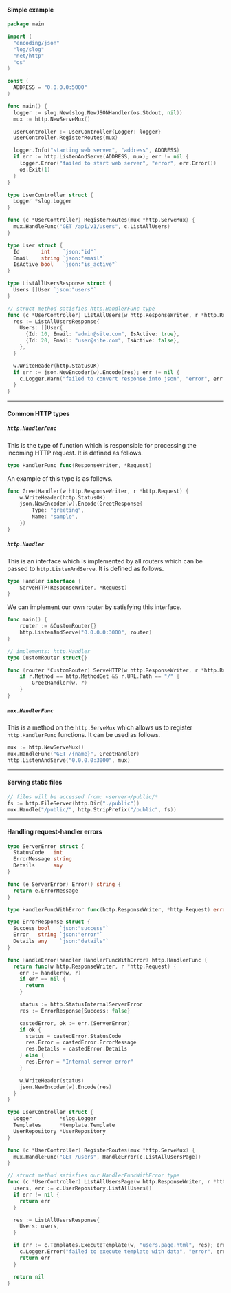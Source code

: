 #### Simple example

```go
package main

import (
  "encoding/json"
  "log/slog"
  "net/http"
  "os"
)

const (
  ADDRESS = "0.0.0.0:5000"
)

func main() {
  logger := slog.New(slog.NewJSONHandler(os.Stdout, nil))
  mux := http.NewServeMux()

  userController := UserController{Logger: logger}
  userController.RegisterRoutes(mux)

  logger.Info("starting web server", "address", ADDRESS)
  if err := http.ListenAndServe(ADDRESS, mux); err != nil {
    logger.Error("failed to start web server", "error", err.Error())
    os.Exit(1)
  }
}

type UserController struct {
  Logger *slog.Logger
}

func (c *UserController) RegisterRoutes(mux *http.ServeMux) {
  mux.HandleFunc("GET /api/v1/users", c.ListAllUsers)
}

type User struct {
  Id       int    `json:"id"`
  Email    string `json:"email"`
  IsActive bool   `json:"is_active"`
}

type ListAllUsersResponse struct {
  Users []User `json:"users"`
}

// struct method satisfies http.HandlerFunc type
func (c *UserController) ListAllUsers(w http.ResponseWriter, r *http.Request) {
  res := ListAllUsersResponse{
    Users: []User{
      {Id: 10, Email: "admin@site.com", IsActive: true},
      {Id: 20, Email: "user@site.com", IsActive: false},
    },
  }

  w.WriteHeader(http.StatusOK)
  if err := json.NewEncoder(w).Encode(res); err != nil {
    c.Logger.Warn("failed to convert response into json", "error", err.Error())
  }
}
```


---

#### Common HTTP types

##### `http.HandlerFunc`

This is the type of function which is responsible for processing the incoming HTTP request. It is defined as follows.

```go
type HandlerFunc func(ResponseWriter, *Request)
```

An example of this type is as follows.

```go
func GreetHandler(w http.ResponseWriter, r *http.Request) {
	w.WriteHeader(http.StatusOK)
	json.NewEncoder(w).Encode(GreetResponse{
		Type: "greeting",
		Name: "sample",
	})
}
```


##### `http.Handler`

This is an interface which is implemented by all routers which can be passed to `http.ListenAndServe`. It is defined as follows.

```go
type Handler interface {
	ServeHTTP(ResponseWriter, *Request)
}
```

We can implement our own router by satisfying this interface.

```go
func main() {
	router := &CustomRouter{}
	http.ListenAndServe("0.0.0.0:3000", router)
}

// implements: http.Handler
type CustomRouter struct{}

func (router *CustomRouter) ServeHTTP(w http.ResponseWriter, r *http.Request) {
	if r.Method == http.MethodGet && r.URL.Path == "/" {
		GreetHandler(w, r)
	}
}
```


##### `mux.HandlerFunc`

This is a method on the `http.ServeMux` which allows us to register `http.HandlerFunc` functions. It can be used as follows.

```go
mux := http.NewServeMux()
mux.HandleFunc("GET /{name}", GreetHandler)
http.ListenAndServe("0.0.0.0:3000", mux)
```


---

#### Serving static files

```go
// files will be accessed from: <server>/public/*
fs := http.FileServer(http.Dir("./public"))
mux.Handle("/public/", http.StripPrefix("/public", fs))
```


---

#### Handling request-handler errors

```go
type ServerError struct {
  StatusCode   int
  ErrorMessage string
  Details      any
}

func (e ServerError) Error() string {
  return e.ErrorMessage
}

type HandlerFuncWithError func(http.ResponseWriter, *http.Request) error

type ErrorResponse struct {
  Success bool   `json:"success"`
  Error   string `json:"error"`
  Details any    `json:"details"`
}

func HandleError(handler HandlerFuncWithError) http.HandlerFunc {
  return func(w http.ResponseWriter, r *http.Request) {
    err := handler(w, r)
    if err == nil {
	  return
    }

    status := http.StatusInternalServerError
    res := ErrorResponse{Success: false}

    castedError, ok := err.(ServerError)
    if ok {
      status = castedError.StatusCode
      res.Error = castedError.ErrorMessage
      res.Details = castedError.Details
    } else {
      res.Error = "Internal server error"
    }

    w.WriteHeader(status)
    json.NewEncoder(w).Encode(res)
  }
}
```

```go
type UserController struct {
  Logger         *slog.Logger
  Templates      *template.Template
  UserRepository *UserRepository
}

func (c *UserController) RegisterRoutes(mux *http.ServeMux) {
  mux.HandleFunc("GET /users", HandleError(c.ListAllUsersPage))
}

// struct method satisfies our HandlerFuncWithError type
func (c *UserController) ListAllUsersPage(w http.ResponseWriter, r *http.Request) error {
  users, err := c.UserRepository.ListAllUsers()
  if err != nil {
    return err
  }

  res := ListAllUsersResponse{
    Users: users,
  }

  if err := c.Templates.ExecuteTemplate(w, "users.page.html", res); err != nil {
    c.Logger.Error("failed to execute template with data", "error", err.Error())
    return err
  }

  return nil
}
```